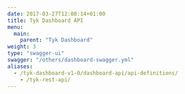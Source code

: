 ```yaml
---
date: 2017-03-27T12:08:14+01:00
title: Tyk Dashboard API
menu:
  main:
    parent: "Tyk Dashboard"
weight: 3
type: "swagger-ui"
swagger: "/others/dashboard-swagger.yml"
aliases:
  - /tyk-dashboard-v1-0/dashboard-api/api-definitions/
    - /tyk-rest-api/
---
```

